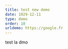 ```yaml
---
title: test new demo
date: 1029-12-11
type: demo
order: 10
urldemo: https://google.fr
---
```

test la dmo
